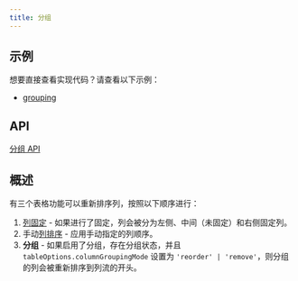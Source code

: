 ```yaml
---
title: 分组
---
```


## 示例

想要直接查看实现代码？请查看以下示例：

- [grouping](../examples/react/grouping)

## API

[分组 API](../api/features/grouping)

## 概述

有三个表格功能可以重新排序列，按照以下顺序进行：

1. [列固定](../guide/column-pinning) - 如果进行了固定，列会被分为左侧、中间（未固定）和右侧固定列。
2. 手动[列排序](../guide/column-ordering) - 应用手动指定的列顺序。
3. **分组** - 如果启用了分组，存在分组状态，并且 `tableOptions.columnGroupingMode` 设置为 `'reorder' | 'remove'`，则分组的列会被重新排序到列流的开头。
